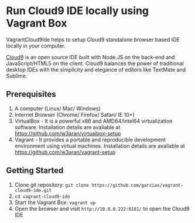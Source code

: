 # Run Cloud9 IDE locally using Vagrant Box

VagrantCloud9Ide helps to setup Cloud9 standalone browser based IDE locally in your computer.

[Cloud9](https://github.com/c9/core) is an open source IDE built with Node.JS on the back-end and JavaScript/HTML5 on the client. Cloud9 balances the power of traditional desktop IDEs with the simplicity and elegance of editors like TextMate and Sublime.

## Prerequisites

1. A computer (Linux/ Mac/ Windows)
2. Internet Browser (Chrome/ Firefox/ Safari/ IE 10+)
3. VirtualBox - It is a powerful x86 and AMD64/Intel64 virtualization software. Installation details are available at https://github.com/w3aran/virtualbox-setup
4. Vagrant - It provides a portable and reproducible development environment using virtual machines. Installation details are available at https://github.com/w3aran/vagrant-setup

## Getting Started

1. Clone git repository: `git clone https://github.com/garcias/vagrant-cloud9-ide.git`
2. `cd vagrant-cloud9-ide`
3. Start the Vagrant Box: `vagrant up`
4. Open the browser and visit `http://10.0.0.222:8181/` to open the Cloud9 IDE
